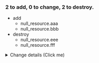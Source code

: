 ### 2 to add, 0 to change, 2 to destroy.
- add
	- null_resource.aaa 
	- null_resource.bbb 
- destroy
	- null_resource.eee 
	- null_resource.fff 
<details><summary>Change details (Click me)</summary>

```diff
resource null_resource aaa
@@ -1 +1,3 @@
-null
+{
+  "triggers": null
+}
```

```diff
resource null_resource bbb
@@ -1 +1,3 @@
-null
+{
+  "triggers": null
+}
```

```diff
resource null_resource eee
@@ -1,4 +1 @@
-{
-  "id": "5480444040244548212",
-  "triggers": null
-}
+null
```

```diff
resource null_resource fff
@@ -1,4 +1 @@
-{
-  "id": "6136636772109947887",
-  "triggers": null
-}
+null
```

</details>
